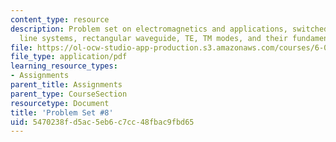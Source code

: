 ```yaml
---
content_type: resource
description: Problem set on electromagnetics and applications, switched transmission
  line systems, rectangular waveguide, TE, TM modes, and their fundamental shapes.
file: https://ol-ocw-studio-app-production.s3.amazonaws.com/courses/6-013-electromagnetics-and-applications-fall-2005/5470238fd5ac5eb6c7cc48fbac9fbd65_ps8.pdf
file_type: application/pdf
learning_resource_types:
- Assignments
parent_title: Assignments
parent_type: CourseSection
resourcetype: Document
title: 'Problem Set #8'
uid: 5470238f-d5ac-5eb6-c7cc-48fbac9fbd65
---
```

